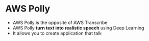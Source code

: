 # AWS Polly

- AWS Polly is the opposite of AWS Transcribe
- AWS Polly **turn text into realistic speech** using Deep Learning
- It allows you to create application that talk